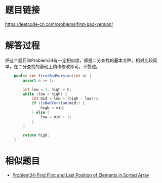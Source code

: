 # 题目链接
https://leetcode-cn.com/problems/first-bad-version/

# 解答过程
把这个题目和Problem34有一定相似度，都是二分查找的基本变种，相对比较简单，在二分查找的基础上稍作修改即可，不赘述。

```java
	public int firstBadVersion(int n) {
		assert n >= 1;

		int low = 1, high = n;
		while (low < high) {
			int mid = low + (high - low)/2;
			if (isBadVersion(mid)) {
				high = mid;
			} else {
				low = mid + 1;
			}
		}

		return high;
	}
```

# 相似题目
- [Problem34-Find First and Last Position of Elements in Sorted Array](2021-11-25-leetcode-problem-34.md)